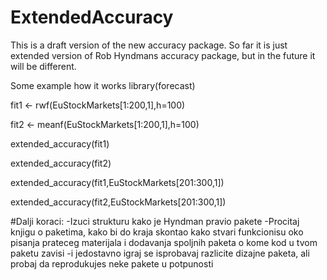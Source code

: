 # ExtendedAccuracy

This is a draft version of the new accuracy package. So far it is just extended version of Rob Hyndmans accuracy package, but in the future it will be different.

Some example how it works
library(forecast)

fit1 <- rwf(EuStockMarkets[1:200,1],h=100)

fit2 <- meanf(EuStockMarkets[1:200,1],h=100)

extended_accuracy(fit1)

extended_accuracy(fit2)

extended_accuracy(fit1,EuStockMarkets[201:300,1])

extended_accuracy(fit2,EuStockMarkets[201:300,1])

#Dalji koraci:
-Izuci strukturu kako je Hyndman pravio pakete
-Procitaj knjigu o paketima, kako bi do kraja skontao kako stvari funkcionisu oko pisanja prateceg materijala i dodavanja spoljnih paketa o kome kod u tvom paketu zavisi
-i jedostavno igraj se isprobavaj razlicite dizajne paketa, ali probaj da reprodukujes neke pakete u potpunosti

